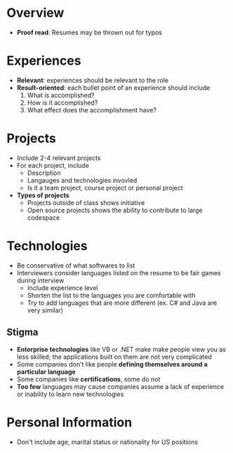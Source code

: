 # Overview

- **Proof read**: Resumes may be thrown out for typos

# Experiences

- **Relevant**: experiences should be relevant to the role
- **Result-oriented**: each bullet point of an experience should include
  1. What is accomplished?
  2. How is it accomplished?
  3. What effect does the accomplishment have?

# Projects

- Include 2-4 relevant projects
- For each project, include
  - Description
  - Langauges and technologies invovled
  - Is it a team project, course project or personal project
- **Types of projects**
  - Projects outside of class shows initiative
  - Open source projects shows the ability to contribute to large codespace

# Technologies

- Be conservative of what softwares to list
- Interviewers consider languages listed on the resume to be fair games during
  interview
  - Include experience level
  - Shorten the list to the languages you are comfortable with
  - Try to add languages that are more different (ex. C# and Java are very
    similar)

## Stigma

- **Enterprise technologies** like VB or .NET make make people view you as less
  skilled; the applications built on them are not very complicated
- Some companies don't like people **defining themselves around a particular
  language**
- Some companies like **certifications**, some do not
- **Too few** languages may cause companies assume a lack of experience or
  inability to learn new technologies

# Personal Information

- Don't include age, marital status or nationality for US positions
